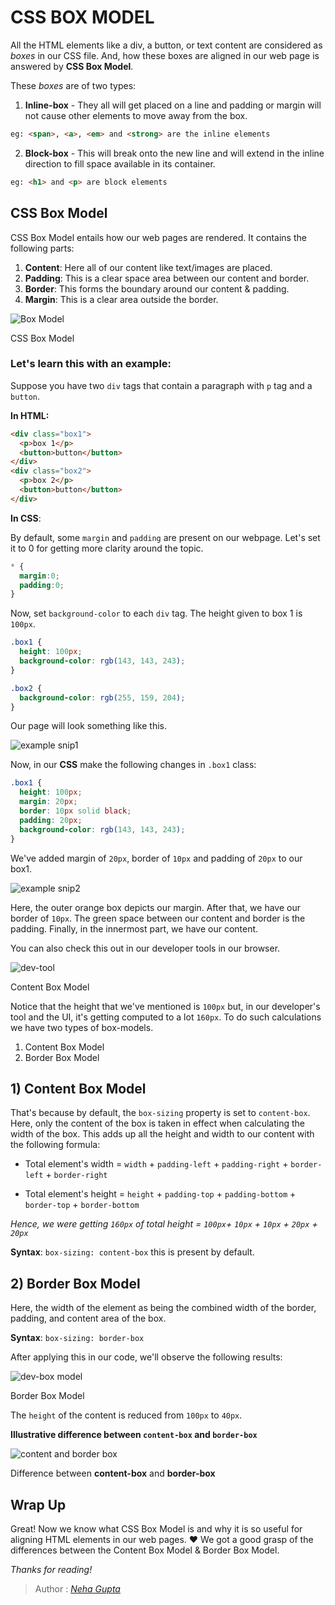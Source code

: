 # CSS BOX MODEL
All the HTML elements like a div, a button, or text content are considered as *boxes* in our CSS file. And, how these boxes are aligned in our web page is answered by **CSS Box Model**.

These *boxes* are of two types:
1) **Inline-box** - They all will get placed on a line and padding or margin will not cause other elements to move away from the box.
```html
eg: <span>, <a>, <em> and <strong> are the inline elements
```
2) **Block-box** - This will break onto the new line and will extend in the inline direction to fill space available in its container.
```html
eg: <h1> and <p> are block elements
```

## CSS Box Model
CSS Box Model entails how our web pages are rendered. It contains the following parts:

1) **Content**: Here all of our content like text/images are placed.
2) **Padding**: This is a clear space area between our content and border.
3) **Border**: This forms the boundary around our content & padding.
4) **Margin**: This is a clear area outside the border. 

![Box Model](https://dev-to-uploads.s3.amazonaws.com/uploads/articles/y3mpe1nlyppbu2xx4c1z.jpeg)
<figcaption>CSS Box Model</figcaption>


### Let's learn this with an example:

Suppose you have two `div` tags that contain a paragraph with `p` tag and a `button`. 

**In HTML:**
```html
<div class="box1">
  <p>box 1</p>
  <button>button</button>
</div>
<div class="box2">
  <p>box 2</p>
  <button>button</button>
</div>
```
**In CSS**:

By default, some `margin` and `padding` are present on our webpage. Let's set it to 0 for getting more clarity around the topic.

```css
* {
  margin:0;
  padding:0;
}
```
Now, set `background-color` to each `div` tag. The height given to box 1 is `100px`.

```css
.box1 {
  height: 100px;
  background-color: rgb(143, 143, 243);
}

.box2 {
  background-color: rgb(255, 159, 204);
}
```
Our page will look something like this.

![example snip1](https://dev-to-uploads.s3.amazonaws.com/uploads/articles/hi5b0k9kyu2lh3dy1qu1.png)

Now, in our **CSS** make the following changes in `.box1` class:

```css
.box1 {
  height: 100px;
  margin: 20px;
  border: 10px solid black;
  padding: 20px;
  background-color: rgb(143, 143, 243);
}
```
We've added margin of `20px`, border of `10px` and padding of `20px` to our box1.

![example snip2](https://dev-to-uploads.s3.amazonaws.com/uploads/articles/blvloj07612m1mfdbagk.PNG)

Here, the outer orange box depicts our margin. After that, we have our border of `10px`. The green space between our content and border is the padding. Finally, in the innermost part, we have our content.

You can also check this out in our developer tools in our browser.

![dev-tool](https://dev-to-uploads.s3.amazonaws.com/uploads/articles/70s7v4n8dvn5z0c8cxbr.png)
<figcaption>Content Box Model</figcaption>


Notice that the height that we've mentioned is `100px` but, in our developer's tool and the UI, it's getting computed to a lot `160px`. To do such calculations we have two types of box-models.
1) Content Box Model
2) Border Box Model

## 1) Content Box Model
That's because by default, the `box-sizing` property is set to `content-box`. Here, only the content of the box is taken in effect when calculating the width of the box. This adds up all the height and width to our content with the following formula:

- Total element's width = `width` + `padding-left` + `padding-right` + `border-left` + `border-right`


- Total element's height = `height` + `padding-top` + `padding-bottom` + `border-top` + `border-bottom`

*Hence, we were getting `160px` of total height = `100px`+ `10px` + `10px` + `20px` + `20px`*

**Syntax**:
`box-sizing: content-box` this is present by default.

## 2) Border Box Model
Here, the width of the element as being the combined width of the border, padding, and content area of the box.

**Syntax**:
`box-sizing: border-box`

After applying this in our code, we'll observe the following results:

![dev-box model](https://dev-to-uploads.s3.amazonaws.com/uploads/articles/gxi96jdw5q6hlxsl4fvl.png)
<figcaption>Border Box Model</figcaption>


The `height` of the content is reduced from `100px` to `40px`.

**Illustrative difference between `content-box` and `border-box`**

 ![content and border box](https://dev-to-uploads.s3.amazonaws.com/uploads/articles/ngs6xxr52xykdw71cr0l.png)
<figcaption>Difference between <b>content-box</b> and <b>border-box</b></figcaption>


## Wrap Up
Great! Now we know what CSS Box Model is and why it is so useful for aligning HTML elements in our web pages. ❤️
We got a good grasp of the differences between the Content Box Model & Border Box Model.

*Thanks for reading!*

> Author :
> <cite>[Neha Gupta](https://github.com/nayyyhaa)</cite>
